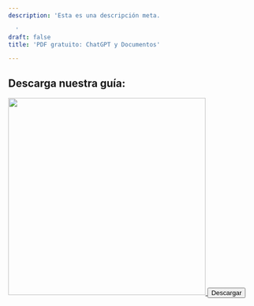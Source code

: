 ```yaml
---
description: 'Esta es una descripción meta.

  '
draft: false
title: 'PDF gratuito: ChatGPT y Documentos'

---
```

## Descarga nuestra guía:

<a href="/files/Guía%20Documentos%20%26%20ChatGPT.pdf" download>
<img src="/images/cover-pdf.png" width="400px" />
<button class="btn btn-primary">Descargar</button>
</a>
